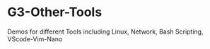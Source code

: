 # G3-Other-Tools
Demos for different Tools including Linux, Network, Bash Scripting, VScode-Vim-Nano
